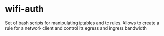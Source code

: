 # wifi-auth
Set of bash scripts for manipulating iptables and tc rules.
Allows to create a rule for a network client and control its egress and ingress bandwidth
